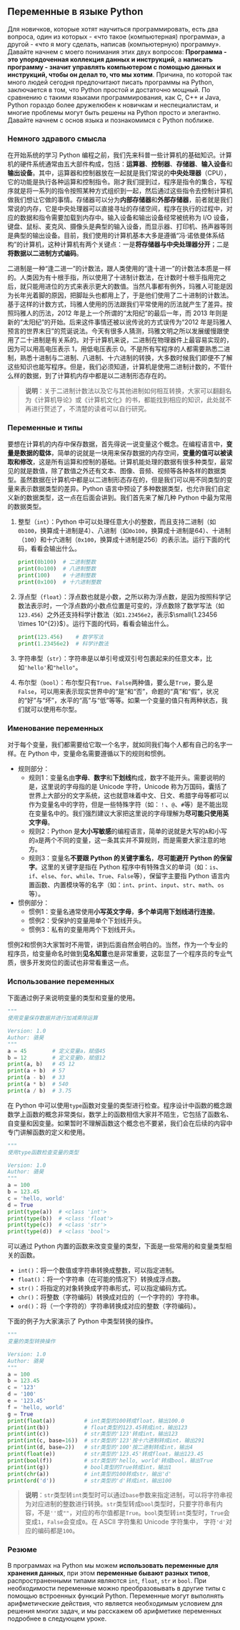 ## Переменные в языке Python

Для новичков, которые хотят научиться программировать, есть два вопроса, один из которых - «что такое (компьютерная) программа», а другой - «что я могу сделать, написав (компьютерную) программу». Давайте начнем с моего понимания этих двух вопросов: **Программа - это упорядоченная коллекция данных и инструкций**, а **написать программу - значит управлять компьютером с помощью данных и инструкций, чтобы он делал то, что мы хотим**. Причина, по которой так много людей сегодня предпочитают писать программы на Python, заключается в том, что Python простой и достаточно мощный. По сравнению с такими языками программирования, как C, C++ и Java, Python гораздо более дружелюбен к новичкам и неспециалистам, и многие проблемы могут быть решены на Python просто и элегантно. Давайте начнем с основ языка и познакомимся с Python поближе.

### Немного здравого смысла

在开始系统的学习 Python 编程之前，我们先来科普一些计算机的基础知识。计算机的硬件系统通常由五大部件构成，包括：**运算器**、**控制器**、**存储器**、**输入设备**和**输出设备**。其中，运算器和控制器放在一起就是我们常说的**中央处理器**（CPU），它的功能是执行各种运算和控制指令。刚才我们提到过，程序是指令的集合，写程序就是将一系列的指令按照某种方式组织到一起，然后通过这些指令去控制计算机做我们想让它做的事情。存储器可以分为**内部存储器**和**外部存储器**，前者就是我们常说的内存，它是中央处理器可以直接寻址的存储空间，程序在执行的过程中，对应的数据和指令需要加载到内存中。输入设备和输出设备经常被统称为 I/O 设备，键盘、鼠标、麦克风、摄像头是典型的输入设备，而显示器、打印机、扬声器等则是典型的输出设备。目前，我们使用的计算机基本大多是遵循“冯·诺依曼体系结构”的计算机，这种计算机有两个关键点：一是**将存储器与中央处理器分开**；二是**将数据以二进制方式编码**。

二进制是一种“逢二进一”的计数法，跟人类使用的“逢十进一”的计数法本质是一样的。人类因为有十根手指，所以使用了十进制计数法，在计数时十根手指用完之后，就只能用进位的方式来表示更大的数值。当然凡事都有例外，玛雅人可能是因为长年光着脚的原因，把脚趾头也都用上了，于是他们使用了二十进制的计数法。基于这样的计数方式，玛雅人使用的历法跟我们平常使用的历法就产生了差异。按照玛雅人的历法，2012 年是上一个所谓的“太阳纪”的最后一年，而 2013 年则是新的“太阳纪”的开始。后来这件事情还被以讹传讹的方式误传为“2012 年是玛雅人预言的世界末日”的荒诞说法。今天有很多人猜测，玛雅文明之所以发展缓慢跟使用了二十进制是有关系的。对于计算机来说，二进制在物理器件上最容易实现的，因为可以用高电压表示 1，用低电压表示 0。不是所有写程序的人都需要熟悉二进制，熟悉十进制与二进制、八进制、十六进制的转换，大多数时候我们即便不了解这些知识也能写程序。但是，我们必须知道，计算机是使用二进制计数的，不管什么样的数据，到了计算机内存中都是以二进制形态存在的。

> **说明**：关于二进制计数法以及它与其他进制如何相互转换，大家可以翻翻名为《计算机导论》或《计算机文化》的书，都能找到相应的知识，此处就不再进行赘述了，不清楚的读者可以自行研究。

### Переменные и типы

要想在计算机的内存中保存数据，首先得说一说变量这个概念。在编程语言中，**变量是数据的载体**，简单的说就是一块用来保存数据的内存空间，**变量的值可以被读取和修改**，这是所有运算和控制的基础。计算机能处理的数据有很多种类型，最常见的就是数值，除了数值之外还有文本、图像、音频、视频等各种各样的数据类型。虽然数据在计算机中都是以二进制形态存在的，但是我们可以用不同类型的变量来表示数据类型的差异。Python 语言中预设了多种数据类型，也允许我们自定义新的数据类型，这一点在后面会讲到。我们首先来了解几种 Python 中最为常用的数据类型。

1. 整型（`int`）：Python 中可以处理任意大小的整数，而且支持二进制（如`0b100`，换算成十进制是4）、八进制（如`0o100`，换算成十进制是64）、十进制（`100`）和十六进制（`0x100`，换算成十进制是256）的表示法。运行下面的代码，看看会输出什么。

    ```python
    print(0b100)  # 二进制整数
    print(0o100)  # 八进制整数
    print(100)    # 十进制整数
    print(0x100)  # 十六进制整数
    ```

2. 浮点型（`float`）：浮点数也就是小数，之所以称为浮点数，是因为按照科学记数法表示时，一个浮点数的小数点位置是可变的，浮点数除了数学写法（如`123.456`）之外还支持科学计数法（如`1.23456e2`，表示$\small{1.23456 \times 10^{2}}$）。运行下面的代码，看看会输出什么。

    ```python
    print(123.456)    # 数学写法
    print(1.23456e2)  # 科学计数法
    ```

3. 字符串型（`str`）：字符串是以单引号或双引号包裹起来的任意文本，比如`'hello'`和`"hello"`。

4. 布尔型（`bool`）：布尔型只有`True`、`False`两种值，要么是`True`，要么是`False`，可以用来表示现实世界中的“是”和“否”，命题的“真”和“假”，状况的“好”与“坏”，水平的“高”与“低”等等。如果一个变量的值只有两种状态，我们就可以使用布尔型。

### Именование переменных

对于每个变量，我们都需要给它取一个名字，就如同我们每个人都有自己的名字一样。在 Python 中，变量命名需要遵循以下的规则和惯例。

- 规则部分：
  - 规则1：变量名由**字母**、**数字**和**下划线**构成，数字不能开头。需要说明的是，这里说的字母指的是 Unicode 字符，Unicode 称为万国码，囊括了世界上大部分的文字系统，这也就意味着中文、日文、希腊字母等都可以作为变量名中的字符，但是一些特殊字符（如：`！`、`@`、`#`等）是不能出现在变量名中的。我们强烈建议大家把这里说的字母理解为**尽可能只使用英文字母**。
  - 规则2：Python 是**大小写敏感**的编程语言，简单的说就是大写的`A`和小写的`a`是两个不同的变量，这一条其实并不算规则，而是需要大家注意的地方。
  - 规则3：变量名**不要跟 Python 的关键字重名**，**尽可能避开 Python 的保留字**。这里的关键字是指在 Python 程序中有特殊含义的单词（如：`is`、`if`、`else`、`for`、`while`、`True`、`False`等），保留字主要指 Python 语言内置函数、内置模块等的名字（如：`int`、`print`、`input`、`str`、`math`、`os`等）。
- 惯例部分：
  - 惯例1：变量名通常使用**小写英文字母**，**多个单词用下划线进行连接**。
  - 惯例2：受保护的变量用单个下划线开头。
  - 惯例3：私有的变量用两个下划线开头。

惯例2和惯例3大家暂时不用管，讲到后面自然会明白的。当然，作为一个专业的程序员，给变量命名时做到**见名知意**也是非常重要，这彰显了一个程序员的专业气质，很多开发岗位的面试也非常看重这一点。

### Использование переменных

下面通过例子来说明变量的类型和变量的使用。

```python
"""
使用变量保存数据并进行加减乘除运算

Version: 1.0
Author: 骆昊
"""
a = 45        # 定义变量a，赋值45
b = 12        # 定义变量b，赋值12
print(a, b)   # 45 12
print(a + b)  # 57
print(a - b)  # 33
print(a * b)  # 540
print(a / b)  # 3.75
```

在 Python 中可以使用`type`函数对变量的类型进行检查。程序设计中函数的概念跟数学上函数的概念非常类似，数学上的函数相信大家并不陌生，它包括了函数名、自变量和因变量。如果暂时不理解函数这个概念也不要紧，我们会在后续的内容中专门讲解函数的定义和使用。

```python
"""
使用type函数检查变量的类型

Version: 1.0
Author: 骆昊
"""
a = 100
b = 123.45
c = 'hello, world'
d = True
print(type(a))  # <class 'int'>
print(type(b))  # <class 'float'>
print(type(c))  # <class 'str'>
print(type(d))  # <class 'bool'>
```

可以通过 Python 内置的函数来改变变量的类型，下面是一些常用的和变量类型相关的函数。

- `int()`：将一个数值或字符串转换成整数，可以指定进制。
- `float()`：将一个字符串（在可能的情况下）转换成浮点数。
- `str()`：将指定的对象转换成字符串形式，可以指定编码方式。
- `chr()`：将整数（字符编码）转换成对应的（一个字符的）字符串。
- `ord()`：将（一个字符的）字符串转换成对应的整数（字符编码）。

下面的例子为大家演示了 Python 中类型转换的操作。

```python
"""
变量的类型转换操作

Version: 1.0
Author: 骆昊
"""
a = 100
b = 123.45
c = '123'
d = '100'
e = '123.45'
f = 'hello, world'
g = True
print(float(a))         # int类型的100转成float，输出100.0
print(int(b))           # float类型的123.45转成int，输出123
print(int(c))           # str类型的'123'转成int，输出123
print(int(c, base=16))  # str类型的'123'按十六进制转成int，输出291
print(int(d, base=2))   # str类型的'100'按二进制转成int，输出4
print(float(e))         # str类型的'123.45'转成float，输出123.45
print(bool(f))          # str类型的'hello, world'转成bool，输出True
print(int(g))           # bool类型的True转成int，输出1
print(chr(a))           # int类型的100转成str，输出'd'
print(ord('d'))         # str类型的'd'转成int，输出100
```

> **说明**：`str`类型转`int`类型时可以通过`base`参数来指定进制，可以将字符串视为对应进制的整数进行转换。`str`类型转成`bool`类型时，只要字符串有内容，不是`''`或`""`，对应的布尔值都是`True`。`bool`类型转`int`类型时，`True`会变成`1`，`False`会变成`0`。在 ASCII 字符集和 Unicode 字符集中， 字符`'d'`对应的编码都是`100`。

### Резюме

В программах на Python мы можем **использовать переменные для хранения данных**, при этом **переменные бывают разных типов**, распространенными типами являются `int`, `float`, `str` и `bool`. При необходимости переменные можно преобразовывать в другие типы с помощью встроенных функций Python. Переменные могут выполнять арифметические действия, что является необходимым условием для решения многих задач, и мы расскажем об арифметике переменных подробнее в следующем уроке.

